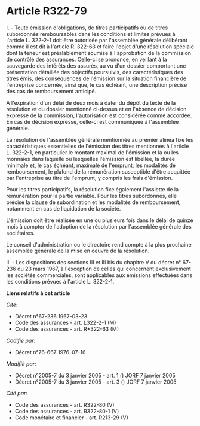 # Article R322-79

I. - Toute émission d'obligations, de titres participatifs ou de titres subordonnés remboursables dans les conditions et
limites prévues à l'article L. 322-2-1 doit être autorisée par l'assemblée générale délibérant comme il est dit à l'article
R. 322-63 et faire l'objet d'une résolution spéciale dont la teneur est préalablement soumise à l'approbation de la
commission de contrôle des assurances. Celle-ci se prononce, en veillant à la sauvegarde des intérêts des assurés, au vu d'un
dossier comportant une présentation détaillée des objectifs poursuivis, des caractéristiques des titres émis, des
conséquences de l'émission sur la situation financière de l'entreprise concernée, ainsi que, le cas échéant, une description
précise des cas de remboursement anticipé.

A l'expiration d'un délai de deux mois à dater du dépôt du texte de la résolution et du dossier mentionné ci-dessus et en
l'absence de décision expresse de la commission, l'autorisation est considérée comme accordée. En cas de décision expresse,
celle-ci est communiquée à l'assemblée générale.

La résolution de l'assemblée générale mentionnée au premier alinéa fixe les caractéristiques essentielles de l'émission des
titres mentionnés à l'article L. 322-2-1, en particulier le montant maximal de l'émission et la ou les monnaies dans laquelle
ou lesquelles l'émission est libellée, la durée minimale et, le cas échéant, maximale de l'emprunt, les modalités de
remboursement, le plafond de la rémunération susceptible d'être acquittée par l'entreprise au titre de l'emprunt, y compris
les frais d'émission.

Pour les titres participatifs, la résolution fixe également l'assiette de la rémunération pour la partie variable. Pour les
titres subordonnés, elle précise la clause de subordination et les modalités de remboursement, notamment en cas de
liquidation de la société.

L'émission doit être réalisée en une ou plusieurs fois dans le délai de quinze mois à compter de l'adoption de la résolution
par l'assemblée générale des sociétaires.

Le conseil d'administration ou le directoire rend compte à la plus prochaine assemblée générale de la mise en oeuvre de la
résolution.

II. - Les dispositions des sections III et III bis du chapitre V du décret n° 67-236 du 23 mars 1967, à l'exception de celles
qui concernent exclusivement les sociétés commerciales, sont applicables aux émissions effectuées dans les conditions prévues
à l'article L. 322-2-1.

**Liens relatifs à cet article**

_Cite_:

  - Décret n°67-236 1967-03-23
  - Code des assurances - art. L322-2-1 (M)
  - Code des assurances - art. R*322-63 (M)

_Codifié par_:

  - Décret n°76-667 1976-07-16

_Modifié par_:

  - Décret n°2005-7 du 3 janvier 2005 - art. 1 () JORF 7 janvier 2005
  - Décret n°2005-7 du 3 janvier 2005 - art. 3 () JORF 7 janvier 2005

_Cité par_:

  - Code des assurances - art. R322-80 (V)
  - Code des assurances - art. R322-80-1 (V)
  - Code monétaire et financier - art. R213-29 (V)
